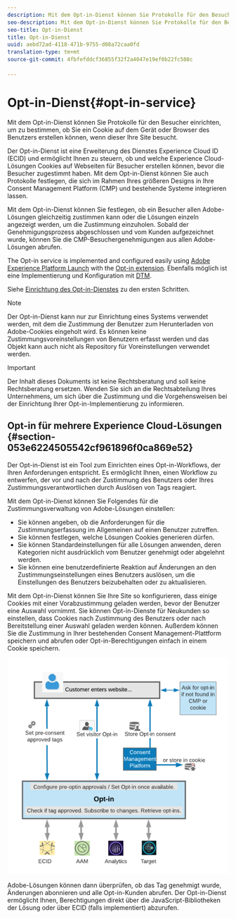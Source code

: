 ```yaml
---
description: Mit dem Opt-in-Dienst können Sie Protokolle für den Besucher einrichten, um zu bestimmen, ob Sie ein Cookie auf dem Gerät oder Browser des Benutzers erstellen können, wenn dieser Ihre Site besucht.
seo-description: Mit dem Opt-in-Dienst können Sie Protokolle für den Besucher einrichten, um zu bestimmen, ob Sie ein Cookie auf dem Gerät oder Browser des Benutzers erstellen können, wenn dieser Ihre Site besucht.
seo-title: Opt-in-Dienst
title: Opt-in-Dienst
uuid: aebd72ad-4118-471b-9755-d08a72caa0fd
translation-type: tm+mt
source-git-commit: 4fbfefddcf36855f32f2a4047e19ef0b22fc508c

---
```



# Opt-in-Dienst{#opt-in-service}

Mit dem Opt-in-Dienst können Sie Protokolle für den Besucher einrichten, um zu bestimmen, ob Sie ein Cookie auf dem Gerät oder Browser des Benutzers erstellen können, wenn dieser Ihre Site besucht.

Der Opt-in-Dienst ist eine Erweiterung des Dienstes Experience Cloud ID (ECID) und ermöglicht Ihnen zu steuern, ob und welche Experience Cloud-Lösungen Cookies auf Webseiten für Besucher erstellen können, bevor die Besucher zugestimmt haben. Mit dem Opt-in-Dienst können Sie auch Protokolle festlegen, die sich im Rahmen Ihres größeren Designs in Ihre Consent Management Platform (CMP) und bestehende Systeme integrieren lassen.

Mit dem Opt-in-Dienst können Sie festlegen, ob ein Besucher allen Adobe-Lösungen gleichzeitig zustimmen kann oder die Lösungen einzeln angezeigt werden, um die Zustimmung einzuholen. Sobald der Genehmigungsprozess abgeschlossen und vom Kunden aufgezeichnet wurde, können Sie die CMP-Besuchergenehmigungen aus allen Adobe-Lösungen abrufen.

The Opt-in service is implemented and configured easily using [Adobe Experience Platform Launch](https://docs.adobelaunch.com/) with the [Opt-in extension](../../implementation-guides/opt-in-service/launch.md). Ebenfalls möglich ist eine Implementierung und Konfiguration mit [DTM](../../implementation-guides/opt-in-service/optin-dtm.md).

Siehe [Einrichtung des Opt-in-Dienstes](../../implementation-guides/opt-in-service/getting-started.md) zu den ersten Schritten.

>[!NOTE]
>
>Der Opt-in-Dienst kann nur zur Einrichtung eines Systems verwendet werden, mit dem die Zustimmung der Benutzer zum Herunterladen von Adobe-Cookies eingeholt wird. Es können keine Zustimmungsvoreinstellungen von Benutzern erfasst werden und das Objekt kann auch nicht als Repository für Voreinstellungen verwendet werden.

>[!IMPORTANT]
>
>Der Inhalt dieses Dokuments ist keine Rechtsberatung und soll keine Rechtsberatung ersetzen. Wenden Sie sich an die Rechtsabteilung Ihres Unternehmens, um sich über die Zustimmung und die Vorgehensweisen bei der Einrichtung Ihrer Opt-in-Implementierung zu informieren.

## Opt-in für mehrere Experience Cloud-Lösungen {#section-053e6224505542cf961896f0ca869e52}

Der Opt-in-Dienst ist ein Tool zum Einrichten eines Opt-in-Workflows, der Ihren Anforderungen entspricht. Es ermöglicht Ihnen, einen Workflow zu entwerfen, der vor und nach der Zustimmung des Benutzers oder Ihres Zustimmungsverantwortlichen durch Auslösen von Tags reagiert.

Mit dem Opt-in-Dienst können Sie Folgendes für die Zustimmungsverwaltung von Adobe-Lösungen einstellen:

* Sie können angeben, ob die Anforderungen für die Zustimmungserfassung im Allgemeinen auf einen Benutzer zutreffen.
* Sie können festlegen, welche Lösungen Cookies generieren dürfen.
* Sie können Standardeinstellungen für alle Lösungen anwenden, deren Kategorien nicht ausdrücklich vom Benutzer genehmigt oder abgelehnt werden.
* Sie können eine benutzerdefinierte Reaktion auf Änderungen an den Zustimmungseinstellungen eines Benutzers auslösen, um die Einstellungen des Benutzers beizubehalten oder zu aktualisieren.

Mit dem Opt-in-Dienst können Sie Ihre Site so konfigurieren, dass einige Cookies mit einer Vorabzustimmung geladen werden, bevor der Benutzer eine Auswahl vornimmt. Sie können Opt-in-Dienste für Neukunden so einstellen, dass Cookies nach Zustimmung des Benutzers oder nach Bereitstellung einer Auswahl geladen werden können. Außerdem können Sie die Zustimmung in Ihrer bestehenden Consent Management-Plattform speichern und abrufen oder Opt-in-Berechtigungen einfach in einem Cookie speichern.

![](assets/Opt-in-approval.png)

Adobe-Lösungen können dann überprüfen, ob das Tag genehmigt wurde, Änderungen abonnieren und alle Opt-in-Kunden abrufen. Der Opt-in-Dienst ermöglicht Ihnen, Berechtigungen direkt über die JavaScript-Bibliotheken der Lösung oder über ECID (falls implementiert) abzurufen.
